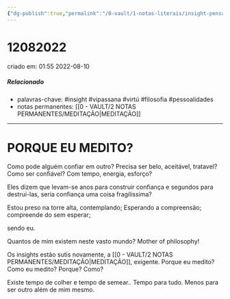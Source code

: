 ```yaml
---
{"dg-publish":true,"permalink":"/0-vault/1-notas-literais/insight-pensamento-e-meditacao/12082022/","tags":["insight","vipassana","virtú","filosofia","pessoalidades"],"dgHomeLink":true,"dgShowLocalGraph":true,"dgShowFileTree":true,"dgEnableSearch":true,"noteIcon":""}
---
```


# 12082022
criado em: 01:55 2022-08-10

##### Relacionado
- palavras-chave: #insight #vipassana #virtú #filosofia #pessoalidades 
- notas permanentes: [[0 - VAULT/2 NOTAS PERMANENTES/MEDITAÇÃO\|MEDITAÇÃO]]

---
# PORQUE EU MEDITO?

Como pode alguém confiar em outro? Precisa ser belo, aceitável, tratavel? Como ser confiável? Com tempo, energia, esforço?

Eles dizem que levam-se anos para construir confiança e segundos para destrui-las, seria confiança uma coisa fragilissima?

Estou preso na torre alta, contemplando; Esperando a compreensão; compreende do sem esperar;

sendo eu.

Quantos de mim existem neste vasto mundo? Mother of philosophy!

Os insights estão sutis novamente, a [[0 - VAULT/2 NOTAS PERMANENTES/MEDITAÇÃO\|MEDITAÇÃO]], exigente. Porque eu medito? Como eu medito? Porque? Como?

Existe tempo de colher e tempo de semear.. Tempo para tudo. Menos para ser outro além de mim mesmo.
